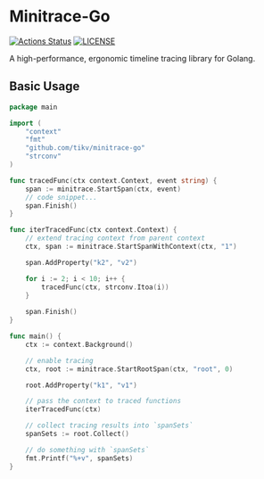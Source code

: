 # Minitrace-Go
[![Actions Status](https://github.com/tikv/minitrace-go/workflows/CI/badge.svg)](https://github.com/tikv/minitrace-go/actions)
[![LICENSE](https://img.shields.io/github/license/tikv/minitrace-go.svg)](https://github.com/tikv/minitrace-go/blob/master/LICENSE)

A high-performance, ergonomic timeline tracing library for Golang. 

## Basic Usage

```go
package main

import (
    "context"
    "fmt"
    "github.com/tikv/minitrace-go"
    "strconv"
)

func tracedFunc(ctx context.Context, event string) {
    span := minitrace.StartSpan(ctx, event)
    // code snippet...
    span.Finish()
}

func iterTracedFunc(ctx context.Context) {
    // extend tracing context from parent context
    ctx, span := minitrace.StartSpanWithContext(ctx, "1")

    span.AddProperty("k2", "v2")

    for i := 2; i < 10; i++ {
        tracedFunc(ctx, strconv.Itoa(i))
    }
    
    span.Finish()
}

func main() {
    ctx := context.Background()

    // enable tracing
    ctx, root := minitrace.StartRootSpan(ctx, "root", 0)

    root.AddProperty("k1", "v1")

    // pass the context to traced functions
    iterTracedFunc(ctx)

    // collect tracing results into `spanSets`
    spanSets := root.Collect()

    // do something with `spanSets`
    fmt.Printf("%+v", spanSets)
}
```